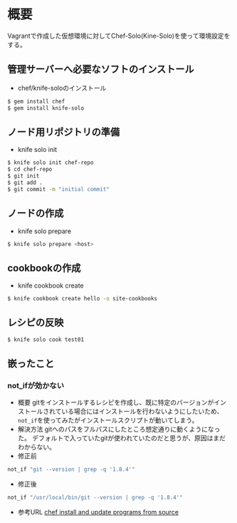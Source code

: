 # 概要
Vagrantで作成した仮想環境に対してChef-Solo(Kine-Solo)を使って環境設定をする。

## 管理サーバーへ必要なソフトのインストール
* chef/knife-soloのインストール  

```bash
$ gem install chef
$ gem install knife-solo
```

## ノード用リポジトリの準備
* knife solo init  

```bash
$ knife solo init chef-repo
$ cd chef-repo
$ git init
$ git add .
$ git commit -m "initial commit"
```

## ノードの作成
* knife solo prepare  

```bash
$ knife solo prepare <host>
```

## cookbookの作成
* knife cookbook create

```bash
$ knife cookbook create hello -o site-cookbooks
```

## レシピの反映

```bash
$ knife solo cook test01
```
## 嵌ったこと
### not_ifが効かない
* 概要
gitをインストールするレシピを作成し、既に特定のバージョンがインストールされている場合にはインストールを行わないようにしたいため、`not_if`を使ってみたがインストールスクリプトが動いてしまう。
* 解決方法
gitへのパスをフルパスにしたところ想定通りに動くようになった。
デフォルトで入っていたgitが使われていたのだと思うが、原因はまだわからない。
* 修正前

```bash
not_if "git --version | grep -q '1.8.4'"
```
* 修正後

```bash
not_if "/usr/local/bin/git --version | grep -q '1.8.4'"
```

* 参考URL
[chef install and update programs from source](http://stackoverflow.com/questions/8530593/chef-install-and-update-programs-from-source)
